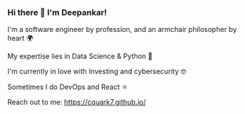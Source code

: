 ### Hi there 👋 I'm Deepankar! 

I'm a software engineer by profession, and an armchair philosopher by heart 🌍

My expertise lies in Data Science & Python 🐍

I'm currently in love with Investing and cybersecurity 🤓 

Sometimes I do DevOps and React ⚛️

Reach out to me: https://cquark7.github.io/
